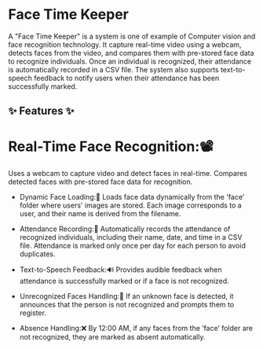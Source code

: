 # Face Time Keeper

A "Face Time Keeper" is a system is one of example of Computer vision and face recognition technology. It capture real-time video using a webcam, detects faces from the video, and compares them with pre-stored face data to recognize individuals. Once an individual is recognized, their attendance is automatically recorded in a CSV file. The system also supports text-to-speech feedback to notify users when their attendance has been successfully marked.
## ✨ Features ✨

# Real-Time Face Recognition:📽️
Uses a webcam to capture video and detect faces in real-time.
Compares detected faces with pre-stored face data for recognition.

- Dynamic Face Loading:📂
Loads face data dynamically from the 'face' folder where users' images are stored.
Each image corresponds to a user, and their name is derived from the filename.

- Attendance Recording:📝
Automatically records the attendance of recognized individuals, including their name, date, and time in a CSV file.
Attendance is marked only once per day for each person to avoid duplicates.

- Text-to-Speech Feedback:🔊
Provides audible feedback when attendance is successfully marked or if a face is not recognized.

- Unrecognized Faces Handling:🚫
If an unknown face is detected, it announces that the person is not recognized and prompts them to register.

- Absence Handling:❌
By 12:00 AM, if any faces from the ‘face’ folder are not recognized, they are marked as absent automatically.


